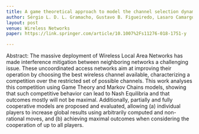 ```yaml
---
title: A game theoretical approach to model the channel selection dynamics in non-coordinated IEEE 802.11 networks
author: Sérgio L. D. L. Gramacho, Gustavo B. Figueiredo, Lasaro Camargos
layout: post
venue: Wireless Networks
paper: https://link.springer.com/article/10.1007%2Fs11276-018-1751-y

---
```

Abstract: The massive deployment of Wireless Local Area Networks has made interference mitigation between neighboring networks a challenging issue. These uncoordinated access networks aim at improving their operation by choosing the best wireless channel available, characterizing a competition over the restricted set of possible channels. This work analyses this competition using Game Theory and Markov Chains models, showing that such competitive behavior can lead to Nash Equilibria and that outcomes mostly will not be maximal. Additionally, partially and fully cooperative models are proposed and evaluated, allowing (a) individual players to increase global results using arbitrarily computed and non-rational moves, and (b) achieving maximal outcomes when considering the cooperation of up to all players.
